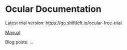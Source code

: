 Ocular Documentation
====================

Latest trial version: https://go.shiftleft.io/ocular-free-trial

[Manual](manual/index.md)

Blog posts:
...
